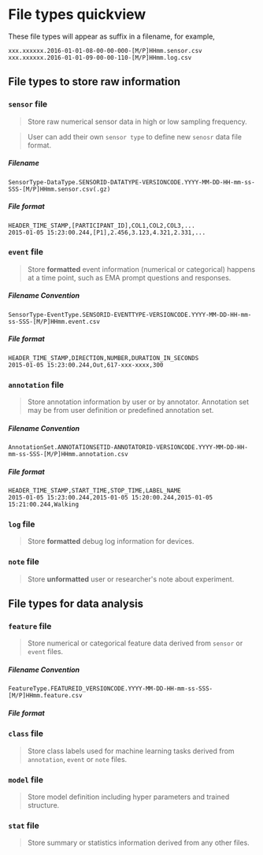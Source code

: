 # File types quickview

These file types will appear as suffix in a filename, for example,

    xxx.xxxxxx.2016-01-01-08-00-00-000-[M/P]HHmm.sensor.csv
    xxx.xxxxxx.2016-01-01-09-00-00-110-[M/P]HHmm.log.csv

## File types to store raw information

### `sensor` file

> Store raw numerical sensor data in high or low sampling frequency.

> User can add their own `sensor type` to define new `senosr` data file format.

##### Filename
```
SensorType-DataType.SENSORID-DATATYPE-VERSIONCODE.YYYY-MM-DD-HH-mm-ss-SSS-[M/P]HHmm.sensor.csv(.gz)
```
##### File format
```
HEADER_TIME_STAMP,[PARTICIPANT_ID],COL1,COL2,COL3,...
2015-01-05 15:23:00.244,[P1],2.456,3.123,4.321,2.331,...
```

### `event` file
> Store **formatted** event information (numerical or categorical) happens at a time point, such as EMA prompt questions and responses.

##### Filename Convention
```
SensorType-EventType.SENSORID-EVENTTYPE-VERSIONCODE.YYYY-MM-DD-HH-mm-ss-SSS-[M/P]HHmm.event.csv
```

##### File format
```
HEADER_TIME_STAMP,DIRECTION,NUMBER,DURATION_IN_SECONDS
2015-01-05 15:23:00.244,Out,617-xxx-xxxx,300
```

### `annotation` file
> Store annotation information by user or by annotator. Annotation set may be from user definition or predefined annotation set.

##### Filename Convention
```
AnnotationSet.ANNOTATIONSETID-ANNOTATORID-VERSIONCODE.YYYY-MM-DD-HH-mm-ss-SSS-[M/P]HHmm.annotation.csv
```

##### File format
```
HEADER_TIME_STAMP,START_TIME,STOP_TIME,LABEL_NAME
2015-01-05 15:23:00.244,2015-01-05 15:20:00.244,2015-01-05 15:21:00.244,Walking
```


### `log` file

> Store **formatted** debug log information for devices.

### `note` file

> Store **unformatted** user or researcher's note about experiment.

## File types for data analysis

### `feature` file

> Store numerical or categorical feature data derived from `sensor` or `event` files.

##### Filename Convention
```
FeatureType.FEATUREID_VERSIONCODE.YYYY-MM-DD-HH-mm-ss-SSS-[M/P]HHmm.feature.csv
```

##### File format


### `class` file

> Store class labels used for machine learning tasks derived from `annotation`, `event` or `note` files.

### `model` file

> Store model definition including hyper parameters and trained structure.

### `stat` file

> Store summary or statistics information derived from any other files.